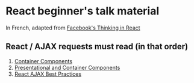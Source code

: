# React beginner's talk material
In French, adapted from [Facebook's Thinking in React](https://facebook.github.io/react/docs/thinking-in-react.html)

## React / AJAX requests must read (in that order)
1. [Container Components](https://medium.com/@learnreact/container-components-c0e67432e005)
2. [Presentational and Container Components](https://medium.com/@dan_abramov/smart-and-dumb-components-7ca2f9a7c7d0)
3. [React AJAX Best Practices](http://andrewhfarmer.com/react-ajax-best-practices/)
